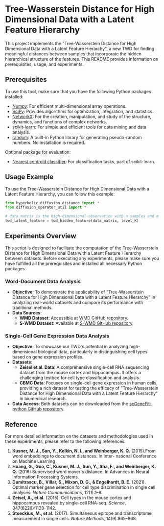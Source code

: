 # Tree-Wasserstein Distance for High Dimensional Data with a Latent Feature Hierarchy

This project implements the "Tree-Wasserstein Distance for High Dimensional Data with a Latent Feature Hierarchy", a new TWD for finding  meaningful distances between samples that incorporate the hidden hierarchical structure of the features. This README provides information on prerequisites, usage, and experiments.

## Prerequisites

To use this tool, make sure that you have the following Python packages installed:

- [Numpy](https://numpy.org/install/): For efficient multi-dimensional array operations.
- [SciPy](https://scipy.org/install/): Provides algorithms for optimization, integration, and statistics.
- [NetworkX](https://networkx.org): For the creation, manipulation, and study of the structure, dynamics, and functions of complex networks.
- [scikit-learn](https://scikit-learn.org/stable/install.html): For simple and efficient tools for data mining and data analysis.
- [random](https://docs.python.org/3/library/random.html): A built-in Python library for generating pseudo-random numbers. No installation is required.

Optional package for evaluation:
- [Nearest centroid classifier](https://scikit-learn.org/stable/modules/generated/sklearn.neighbors.NearestCentroid.html): For classification tasks, part of scikit-learn.


## Usage Example

To use the Tree-Wasserstein Distance for High Dimensional Data with a Latent Feature Hierarchy, you can follow this example:

```python
from hyperbolic_diffusion_distance import *
from diffusion_operator_util import *

# data_matrix is the high-dimensional observation with n samples and m features 
twd_latent_feature = twd_hidden_feature(data_matrix, level_K)

```


## Experiments Overview
This script is designed to facilitate the computation of the Tree-Wasserstein Distance for High Dimensional Data with a Latent Feature Hierarchy between datasets. Before executing any experiments, please make sure you have fulfilled all the prerequisites and installed all necessary Python packages.



### Word-Document Data Analysis

- **Objective**: To demonstrate the applicability of "Tree-Wasserstein Distance for High Dimensional Data with a Latent Feature Hierarchy" in analyzing real-world datasets and compare its performance with traditional methods.
- **Data Sources**:
  - **WMD Dataset**: Accessible at [WMD GitHub repository](https://github.com/mkusner/wmd). 
  - **S-WMD Dataset**: Available at [S-WMD GitHub repository](https://github.com/gaohuang/S-WMD). 

### Single-Cell Gene Expression Data Analysis

- **Objective**: To showcase our TWD's potential in analyzing high-dimensional biological data, particularly in distinguishing cell types based on gene expression profiles.
- **Datasets**:
  - **Zeisel et al. Data**: A comprehensive single-cell RNA sequencing dataset from the mouse cortex and hippocampus. It offers a challenging testbed for cell type classification and analysis.
  - **CBMC Data**: Focuses on single-cell gene expression in human cells, providing a rich dataset for testing the efficacy of "Tree-Wasserstein Distance for High Dimensional Data with a Latent Feature Hierarchy" in biomedical research.
- **Data Access**: Both datasets can be downloaded from the [scGeneFit-python GitHub repository](https://github.com/solevillar/scGeneFit-python/tree/62f88ef0765b3883f592031ca593ec79679a52b4/scGeneFit/data_files).

## Reference

For more detailed information on the datasets and methodologies used in these experiments, please refer to the following references:

1. **Kusner, M. J., Sun, Y., Kolkin, N. I., and Weinberger, K. Q.** (2015).From word embeddings to document distances. In Inter- national Conference on Machine Learning
2. **Huang, G., Guo, C., Kusner, M. J., Sun, Y., Sha, F., and Weinberger, K. Q.** (2016) Supervised word mover's distance. In Advances in Neural Information Processing Systems.
3. **Dumitrascu, B., Villar, S., Mixon, D. G., & Engelhardt, B. E.** (2021). Optimal marker gene selection for cell type discrimination in single cell analyses. *Nature Communications*, 12(1):1–8.
4. **Zeisel, A., et al.** (2015). Cell types in the mouse cortex and hippocampus revealed by single-cell RNA-seq. *Science*, 347(6226):1138–1142.
5. **Stoeckius, M., et al.** (2017). Simultaneous epitope and transcriptome measurement in single cells. *Nature Methods*, 14(9):865–868.


